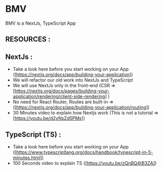 # BMV
BMV is a NextJs, TypeScript App

RESOURCES :
---
NextJs :
--------
- Take a look here before you start working on your App ([https://nextjs.org/docs/app/building-your-application])
- We will refactor our old work into NextJs and TypeScript 
- We will use NextJs only in the front-end (CSR => [https://nextjs.org/docs/pages/building-your-application/rendering/client-side-rendering] ) 
- No need for React Router, Routes are built-in => ([https://nextjs.org/docs/app/building-your-application/routing])
- 30 Minutes video to explain how Nextjs work (This is not a tutorial => [https://youtu.be/d2yNsZd5PMs]) 

TypeScript (TS) :
---------
- Take a look here before you start working on your App  ([https://www.typescriptlang.org/docs/handbook/typescript-in-5-minutes.html])
- 100 Seconds video to explain TS ([https://youtu.be/zQnBQ4tB3ZA])